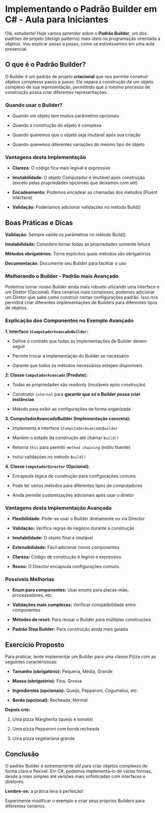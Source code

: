 ﻿# Implementando o Padrão Builder em C# - Aula para Iniciantes

Olá, estudante! Hoje vamos aprender sobre o **Padrão Builder**, um dos padrões de projeto (design patterns) mais úteis na programação orientada a objetos. Vou explicar passo a passo, como se estivéssemos em uma aula presencial.

## O que é o Padrão Builder?

O Builder é um padrão de projeto **criacional** que nos permite construir objetos complexos passo a passo. 
Ele separa a construção de um objeto complexo de sua representação, permitindo que o mesmo processo de construção possa criar diferentes representações.

### Quando usar o Builder?

- Quando um objeto tem muitos parâmetros opcionais

- Quando a construção do objeto é complexa

- Quando queremos que o objeto seja imutável após sua criação

- Quando queremos diferentes variações do mesmo tipo de objeto

### Vantagens desta Implementação

- **Clareza:** O código fica mais legível e expressivo

- **Imutabilidade:** O objeto Computador é imutável após construção (exceto pelas propriedades opcionais que deixamos com set)

- **Encadeamento:** Podemos encadear as chamadas dos métodos (Fluent Interface)

- **Validação:** Poderíamos adicionar validações no método Build()

## Boas Práticas e Dicas

**Validação:** Sempre valide os parâmetros no método Build()

**Imutabilidade:** Considere tornar todas as propriedades somente leitura

**Métodos obrigatórios:** Torne explícitos quais métodos são obrigatórios

**Documentação:** Documente seu Builder para facilitar o uso

### Melhorando o Builder - Padrão mais Avançado

Podemos tornar nosso Builder ainda mais robusto utlizando uma Interface e um Diretor (Opcional). 
Para cenários mais complexos, podemos adicionar um Diretor que sabe como construir certas configurações padrão.
Isso nos permitirá criar diferentes implementações de Builders para diferentes tipos de objetos.

### Explicação dos Componentes no Exemplo Avançado

**1. Interface `IComputadorAvancadoBuilder`:**

- Define o contrato que todas as implementações de Builder devem seguir

- Permite trocar a implementação do Builder se necessário

- Garante que todos os métodos necessários estejam disponíveis

**2. Classe `ComputadorAvancado` (Produto):**

- Todas as propriedades são readonly (imutáveis após construção)

- Construtor `internal` para **garantir que só o Builder possa criar instâncias**

- Método para exibir as configurações de forma organizada

**3. ComputadorAvancadoBuilder (Implementação concreta):**

- Implementa a interface `IComputadorAvancadoBuilder`

- Mantém o estado da construção até chamar `Build()`

- Retorna `this` para permitir `method chaining` (estilo fluente)

- Inclui validações no método `Build()`

**4. Classe `ComputadorDirector` (Opcional):**

- Encapsula lógica de construção para configurações comuns

- Pode ter vários métodos para diferentes tipos de computadores

- Ainda permite customizações adicionais após usar o diretor

### Vantagens desta Implementação Avançada

- **Flexibilidade:** Pode-se usar o Builder diretamente ou via Director

- **Validação:** Verifica regras de negócio durante a construção

- **Imutabilidade:** O objeto final é imutável

- **Extensibilidade:** Fácil adicionar novos componentes

- **Clareza:** Código de construção é legível e expressivo

- **Reuso:** O Director encapsula configurações comuns

### Possíveis Melhorias

- **Enum para componentes:** Usar enums para placas-mãe, processadores, etc.

- **Validações mais complexas:** Verificar compatibilidade entre componentes

- **Métodos de reset:** Para reusar o Builder para múltiplas construções

- **Padrão Step Builder:** Para construção ainda mais guiada

## Exercício Proposto

Para praticar, tente implementar um Builder para uma classe Pizza com as seguintes características:

- **Tamanho (obrigatório):** Pequena, Média, Grande

- **Massa (obrigatório):** Fina, Grossa

- **Ingredientes (opcionais):** Queijo, Pepperoni, Cogumelos, etc.

- **Borda (opcional):** Recheada, Normal

**Depois crie:**

1. Uma pizza Margherita (queijo e tomate)

2. Uma pizza Pepperoni com borda recheada

3. Uma pizza vegetariana grande

## Conclusão

O padrão Builder é extremamente útil para criar objetos complexos de forma clara e flexível. 
Em C#, podemos implementá-lo de várias formas, desde a mais simples até versões mais sofisticadas com interfaces e diretores.

**Lembre-se:** a prática leva à perfeição! 

Experimente modificar o exemplo e criar seus próprios Builders para diferentes cenários.